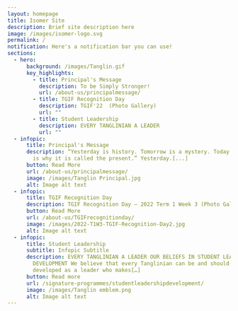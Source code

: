 ```yaml
---
layout: homepage
title: Isomer Site
description: Brief site description here
image: /images/isomer-logo.svg
permalink: /
notification: Here's a notification bar you can use!
sections:
  - hero:
      background: /images/Tanglin.gif
      key_highlights:
        - title: Principal's Message
          description: To be Simply Stronger!
          url: /about-us/principalmessage/
        - title: TGIF Recognition Day
          description: TGIF'22  (Photo Gallery)
          url: ""
        - title: Student Leadership
          description: EVERY TANGLINIAN A LEADER
          url: ""
  - infopic:
      title: Principal's Message
      description: “Yesterday is history. Tomorrow is a mystery. Today is a gift. That
        is why it is called the present.” Yesterday.[...]
      button: Read More
      url: /about-us/principalmessage/
      image: /images/Tanglin Principal.jpg
      alt: Image alt text
  - infopic:
      title: TGIF Recognition Day
      description: TGIF Recognition Day – 2022 Term 1 Week 3 (Photo Gallery)
      button: Read More
      url: /about-us/TGIFrecognitionday/
      image: /images/2022-T1W3-TGIF-Recognition-Day2.jpg
      alt: Image alt text
  - infopic:
      title: Student Leadership
      subtitle: Infopic Subtitle
      description: EVERY TANGLINIAN A LEADER OUR BELIEFS IN STUDENT LEADERSHIP
        DEVELOPMENT We believe that every Tanglinian can be and should be
        developed as a leader who makes[…]
      button: Read more
      url: /signature-programmes/studentleadershipdevelopment/
      image: /images/Tanglin emblem.png
      alt: Image alt text
---
```


